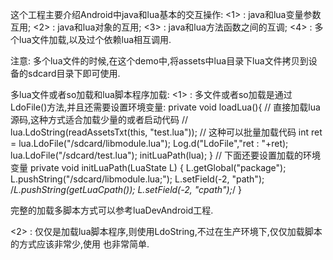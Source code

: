 这个工程主要介绍Android中java和lua基本的交互操作:
<1> : java和lua变量参数互用;
<2> : java和lua对象的互用;
<3> : java和lua方法函数之间的互调;
<4> : 多个lua文件加载,以及过个依赖lua相互调用.

注意:
多个lua文件的时候,在这个demo中,将assets中lua目录下lua文件拷贝到设备的sdcard目录下即可使用.

多lua文件或者so加载和lua脚本程序加载:
<1> : 多文件或者so加载是通过LdoFile()方法,并且还需要设置环境变量:
private void loadLua(){
    // 直接加载lua源码,这种方式适合加载少量的或者启动代码
    // lua.LdoString(readAssetsTxt(this, "test.lua"));
    // 这种可以批量加载代码
    int ret = lua.LdoFile("/sdcard/libmodule.lua");
    Log.d("LdoFile","ret : "+ret);
    lua.LdoFile("/sdcard/test.lua");
    initLuaPath(lua);
}
// 下面还要设置加载的环境变量
private void initLuaPath(LuaState L) {
    L.getGlobal("package");
    L.pushString("/sdcard/libmodule.lua;");
    L.setField(-2, "path");
    /*L.pushString(getLuaCpath());
    L.setField(-2, "cpath");*/
}

完整的加载多脚本方式可以参考luaDevAndroid工程.

<2> : 仅仅是加载lua脚本程序,则使用LdoString,不过在生产环境下,仅仅加载脚本的方式应该非常少,使用
也非常简单.


